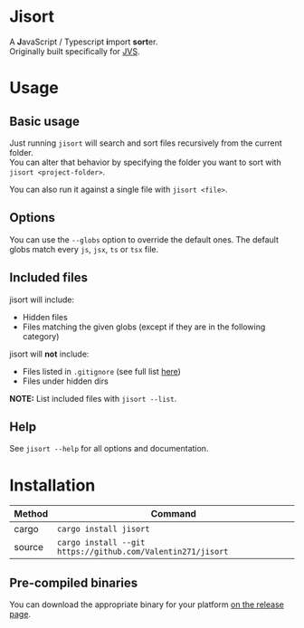 # Jisort

A **J**avaScript / Typescript **i**mport **sort**er.  
Originally built specifically for [JVS](https://www.groupe-jvs.fr/).

# Usage

## Basic usage

Just running `jisort` will search and sort files recursively from the current folder.  
You can alter that behavior by specifying the folder you want to sort with `jisort <project-folder>`.

You can also run it against a single file with `jisort <file>`.

## Options

You can use the `--globs` option to override the default ones.
The default globs match every `js`, `jsx`, `ts` or `tsx` file.

## Included files

jisort will include:

- Hidden files
- Files matching the given globs (except if they are in the following category)

jisort will **not** include:

- Files listed in `.gitignore` (see full list [here](https://docs.rs/ignore/0.4.20/ignore/struct.WalkBuilder.html))
- Files under hidden dirs

**NOTE:** List included files with `jisort --list`.

## Help

See `jisort --help` for all options and documentation.

# Installation

| Method | Command |
|---|---|
| cargo | `cargo install jisort`|
| source | `cargo install --git https://github.com/Valentin271/jisort`|

## Pre-compiled binaries

You can download the appropriate binary for your platform [on the release page](https://github.com/Valentin271/jisort/releases/latest).
